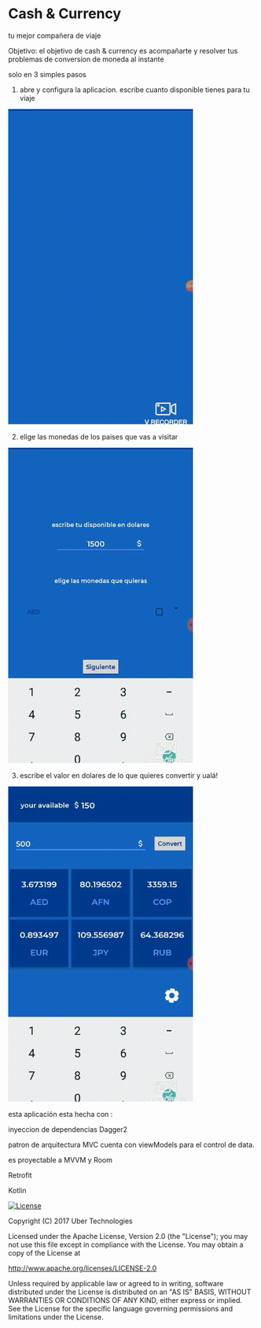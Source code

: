 # Cash & Currency
tu mejor compañera de viaje

Objetivo:
el objetivo de cash & currency es acompañarte y resolver tus problemas de conversion de moneda al instante

solo en 3 simples pasos
1. abre y configura la aplicacion. 
    escribe cuanto disponible tienes para tu viaje
    
![](configura.gif)

2. elige las monedas de los paises que vas a visitar

![](busca_tus_monedas.gif)

3. escribe el valor en dolares de lo que quieres convertir y ualá!

![](convierte.gif)


esta aplicación esta hecha con :

inyeccion de dependencias Dagger2

patron de arquitectura MVC cuenta con viewModels para el control de data. 

es proyectable a MVVM y Room

Retrofit

Kotlin



[![License](https://img.shields.io/badge/License-Apache%202.0-blue.svg)](https://opensource.org/licenses/Apache-2.0)

Copyright (C) 2017 Uber Technologies

Licensed under the Apache License, Version 2.0 (the "License");
you may not use this file except in compliance with the License.
You may obtain a copy of the License at

http://www.apache.org/licenses/LICENSE-2.0

Unless required by applicable law or agreed to in writing, software
distributed under the License is distributed on an "AS IS" BASIS,
WITHOUT WARRANTIES OR CONDITIONS OF ANY KIND, either express or implied.
See the License for the specific language governing permissions and
limitations under the License.
